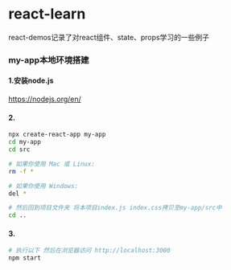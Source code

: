 # react-learn
react-demos记录了对react组件、state、props学习的一些例子
### my-app本地环境搭建
#### 1.安装node.js 
https://nodejs.org/en/
#### 2. 
```bash
npx create-react-app my-app
cd my-app
cd src

# 如果你使用 Mac 或 Linux:
rm -f *

# 如果你使用 Windows:
del *

# 然后回到项目文件夹 将本项目index.js index.css拷贝至my-app/src中
cd ..
```
#### 3.
```bash
# 执行以下 然后在浏览器访问 http://localhost:3000
npm start 
